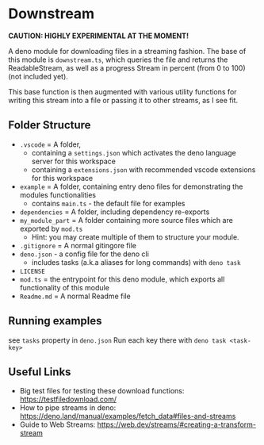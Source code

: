 # Downstream

**CAUTION: HIGHLY EXPERIMENTAL AT THE MOMENT!**

A deno module for downloading files in a streaming fashion. 
The base of this module is `downstream.ts`, which queries the file and returns the ReadableStream<UInt8Array>, 
as well as a progress Stream in percent (from 0 to 100) (not included yet). 
 
This base function is then augmented with various utility functions for writing this stream into a file 
or passing it to other streams, as I see fit. 

## Folder Structure

- `.vscode` = A folder, 
  - containing a `settings.json` which activates the deno language server for this workspace
  - containing a `extensions.json` with recommended vscode extensions for this workspace
- `example` = A folder, containing entry deno files for demonstrating the modules functionalities 
   - contains `main.ts` - the default file for examples
- `dependencies` = A folder, including dependency re-exports
- `my_module_part` = A folder containing more source files which are exported by `mod.ts`
   - Hint: you may create multiple of them to structure your module.
- `.gitignore` = A normal gitingore file
- `deno.json` - a config file for the deno cli
   - includes tasks (a.k.a aliases for long commands) with `deno task`
- `LICENSE`
- `mod.ts` = the entrypoint for this deno module, which exports all functionality of this module
- `Readme.md` = A normal Readme file

## Running examples 

see `tasks` property in `deno.json`
Run each key there with `deno task <task-key>`

## Useful Links 

- Big test files for testing these download functions: https://testfiledownload.com/
- How to pipe streams in deno: https://deno.land/manual/examples/fetch_data#files-and-streams
- Guide to Web Streams: https://web.dev/streams/#creating-a-transform-stream